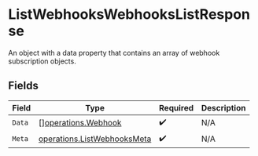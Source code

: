 # ListWebhooksWebhooksListResponse

An object with a data property that contains an array of webhook subscription objects.


## Fields

| Field                                                                      | Type                                                                       | Required                                                                   | Description                                                                |
| -------------------------------------------------------------------------- | -------------------------------------------------------------------------- | -------------------------------------------------------------------------- | -------------------------------------------------------------------------- |
| `Data`                                                                     | [][operations.Webhook](../../models/operations/webhook.md)                 | :heavy_check_mark:                                                         | N/A                                                                        |
| `Meta`                                                                     | [operations.ListWebhooksMeta](../../models/operations/listwebhooksmeta.md) | :heavy_check_mark:                                                         | N/A                                                                        |